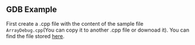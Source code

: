 ## GDB Example

First create a .cpp file with the content of the sample file `ArrayDebug.cpp`(You can copy it to another .cpp file or downoad it). You can find the file stored [here](../code/13.GDB/ArrayDebug.cpp).
